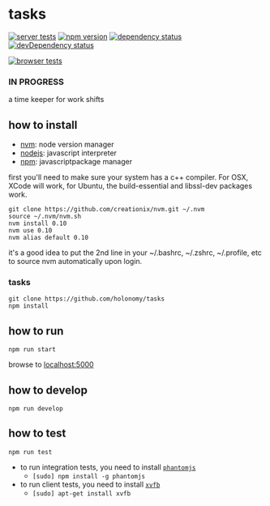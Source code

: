 # tasks

[![server tests](https://travis-ci.org/holonomy/tasks.png)](https://travis-ci.org/holonomy/tasks)
[![npm version](https://badge.fury.io/js/holonomy-tasks.png)](https://npmjs.org/package/holonomy-tasks)
[![dependency status](https://david-dm.org/holonomy/tasks.png)](https://david-dm.org/holonomy/tasks)
[![devDependency status](https://david-dm.org/holonomy/tasks/dev-status.png)](https://david-dm.org/holonomy/tasks#info=devDependencies)

[![browser tests](https://ci.testling.com/holonomy/tasks.png)](https://ci.testling.com/holonomy/tasks)

### IN PROGRESS

a time keeper for work shifts

## how to install

- [nvm](https://github.com/creationix/nvm): node version manager
- [nodejs](http://nodejs.org): javascript interpreter
- [npm](http://npmjs.org): javascriptpackage manager

first you'll need to make sure your system has a c++ compiler. For OSX, XCode will work, for Ubuntu, the build-essential and libssl-dev packages work.

```
git clone https://github.com/creationix/nvm.git ~/.nvm
source ~/.nvm/nvm.sh
nvm install 0.10
nvm use 0.10
nvm alias default 0.10
```

it's a good idea to put the 2nd line in your ~/.bashrc, ~/.zshrc, ~/.profile, etc to source nvm automatically upon login.

### tasks

```
git clone https://github.com/holonomy/tasks
npm install
```

## how to run

```
npm run start
```
browse to [localhost:5000](http://localhost:5000)

## how to develop

```
npm run develop
```

## how to test

```
npm run test
```

- to run integration tests, you need to install [`phantomjs`](http://phantomjs.org/)
  - `[sudo] npm install -g phantomjs`
- to run client tests, you need to install [`xvfb`](http://packages.debian.org/stable/xvfb)
  - `[sudo] apt-get install xvfb`
